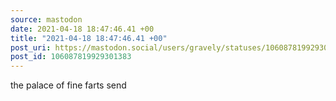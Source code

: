 ```yaml
---
source: mastodon
date: 2021-04-18 18:47:46.41 +00
title: "2021-04-18 18:47:46.41 +00"
post_uri: https://mastodon.social/users/gravely/statuses/106087819929301383
post_id: 106087819929301383
---
```

the palace of fine farts send


